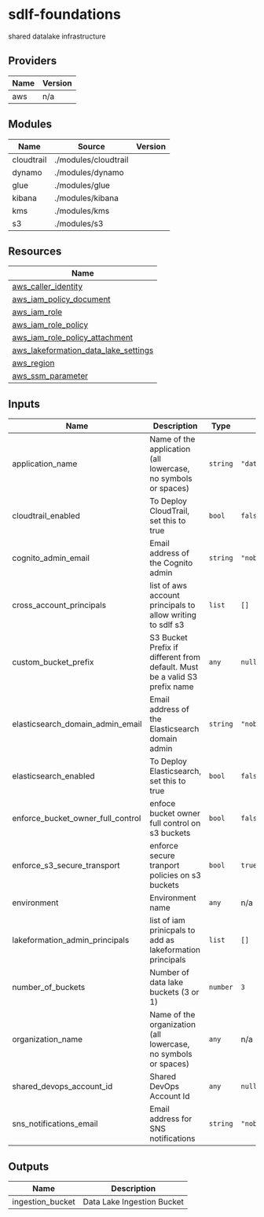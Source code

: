 # sdlf-foundations
shared datalake infrastructure

## Providers

| Name | Version |
|------|---------|
| aws | n/a |

## Modules

| Name | Source | Version |
|------|--------|---------|
| cloudtrail | ./modules/cloudtrail |  |
| dynamo | ./modules/dynamo |  |
| glue | ./modules/glue |  |
| kibana | ./modules/kibana |  |
| kms | ./modules/kms |  |
| s3 | ./modules/s3 |  |

## Resources

| Name |
|------|
| [aws_caller_identity](https://registry.terraform.io/providers/hashicorp/aws/latest/docs/data-sources/caller_identity) |
| [aws_iam_policy_document](https://registry.terraform.io/providers/hashicorp/aws/latest/docs/data-sources/iam_policy_document) |
| [aws_iam_role](https://registry.terraform.io/providers/hashicorp/aws/latest/docs/resources/iam_role) |
| [aws_iam_role_policy](https://registry.terraform.io/providers/hashicorp/aws/latest/docs/resources/iam_role_policy) |
| [aws_iam_role_policy_attachment](https://registry.terraform.io/providers/hashicorp/aws/latest/docs/resources/iam_role_policy_attachment) |
| [aws_lakeformation_data_lake_settings](https://registry.terraform.io/providers/hashicorp/aws/latest/docs/resources/lakeformation_data_lake_settings) |
| [aws_region](https://registry.terraform.io/providers/hashicorp/aws/latest/docs/data-sources/region) |
| [aws_ssm_parameter](https://registry.terraform.io/providers/hashicorp/aws/latest/docs/resources/ssm_parameter) |

## Inputs

| Name | Description | Type | Default | Required |
|------|-------------|------|---------|:--------:|
| application\_name | Name of the application (all lowercase, no symbols or spaces) | `string` | `"datalake"` | no |
| cloudtrail\_enabled | To Deploy CloudTrail, set this to true | `bool` | `false` | no |
| cognito\_admin\_email | Email address of the Cognito admin | `string` | `"nobody@amazon.com"` | no |
| cross\_account\_principals | list of aws account principals to allow writing to sdlf s3 | `list` | `[]` | no |
| custom\_bucket\_prefix | S3 Bucket Prefix if different from default. Must be a valid S3 prefix name | `any` | `null` | no |
| elasticsearch\_domain\_admin\_email | Email address of the Elasticsearch domain admin | `string` | `"nobody@amazon.com"` | no |
| elasticsearch\_enabled | To Deploy Elasticsearch, set this to true | `bool` | `false` | no |
| enforce\_bucket\_owner\_full\_control | enfoce bucket owner full control on s3 buckets | `bool` | `false` | no |
| enforce\_s3\_secure\_transport | enforce secure tranport policies on s3 buckets | `bool` | `true` | no |
| environment | Environment name | `any` | n/a | yes |
| lakeformation\_admin\_principals | list of iam prinicpals to add as lakeformation principals | `list` | `[]` | no |
| number\_of\_buckets | Number of data lake buckets (3 or 1) | `number` | `3` | no |
| organization\_name | Name of the organization (all lowercase, no symbols or spaces) | `any` | n/a | yes |
| shared\_devops\_account\_id | Shared DevOps Account Id | `any` | `null` | no |
| sns\_notifications\_email | Email address for SNS notifications | `string` | `"nobody@amazon.com"` | no |

## Outputs

| Name | Description |
|------|-------------|
| ingestion\_bucket | Data Lake Ingestion Bucket |
